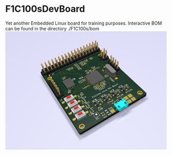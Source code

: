 # F1C100sDevBoard
Yet another Embedded Linux board for training purposes. Interactive BOM can be found in the directory ./F1C100s/bom
![](./f1c100s/bom/kicad_myZjoJRLav.png)

